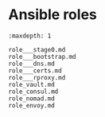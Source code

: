 # Ansible roles

```{toctree}
:maxdepth: 1

role___stage0.md
role___bootstrap.md
role___dns.md
role___certs.md
role___rproxy.md
role_vault.md
role_consul.md
role_nomad.md
role_envoy.md
```

